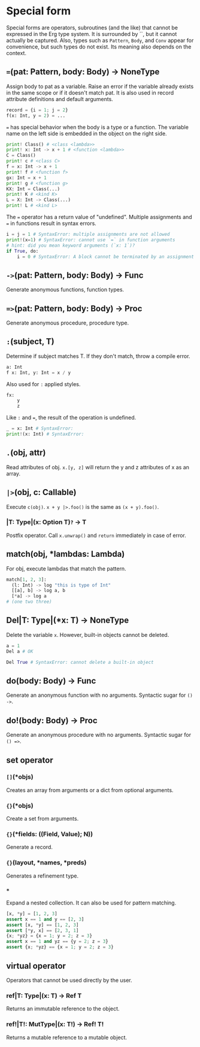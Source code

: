 # Special form

Special forms are operators, subroutines (and the like) that cannot be expressed in the Erg type system. It is surrounded by ``, but it cannot actually be captured.
Also, types such as `Pattern`, `Body`, and `Conv` appear for convenience, but such types do not exist. Its meaning also depends on the context.

## `=`(pat: Pattern, body: Body) -> NoneType

Assign body to pat as a variable. Raise an error if the variable already exists in the same scope or if it doesn't match pat.
It is also used in record attribute definitions and default arguments.

```python
record = {i = 1; j = 2}
f(x: Int, y = 2) = ...
```

`=` has special behavior when the body is a type or a function.
The variable name on the left side is embedded in the object on the right side.

```python
print! Class() # <class <lambda>>
print! x: Int -> x + 1 # <function <lambda>>
C = Class()
print! c # <class C>
f = x: Int -> x + 1
print! f # <function f>
gx: Int = x + 1
print! g # <function g>
KX: Int = Class(...)
print! K # <kind K>
L = X: Int -> Class(...)
print! L # <kind L>
```

The `=` operator has a return value of "undefined".
Multiple assignments and `=` in functions result in syntax errors.

```python
i = j = 1 # SyntaxError: multiple assignments are not allowed
print!(x=1) # SyntaxError: cannot use `=` in function arguments
# hint: did you mean keyword arguments (`x: 1`)?
if True, do:
    i = 0 # SyntaxError: A block cannot be terminated by an assignment expression
```

## `->`(pat: Pattern, body: Body) -> Func

Generate anonymous functions, function types.

## `=>`(pat: Pattern, body: Body) -> Proc

Generate anonymous procedure, procedure type.

## `:`(subject, T)

Determine if subject matches T. If they don't match, throw a compile error.

```python
a: Int
f x: Int, y: Int = x / y
```

Also used for `:` applied styles.

```python
fx:
    y
    z
```

Like `:` and `=`, the result of the operation is undefined.

```python
_ = x: Int # SyntaxError:
print!(x: Int) # SyntaxError:
```

## `.`(obj, attr)

Read attributes of obj.
`x.[y, z]` will return the y and z attributes of x as an array.

## `|>`(obj, c: Callable)

Execute `c(obj)`. `x + y |>.foo()` is the same as `(x + y).foo()`.

### |T: Type|(x: Option T)`?` -> T

Postfix operator. Call `x.unwrap()` and `return` immediately in case of error.

## match(obj, *lambdas: Lambda)

For obj, execute lambdas that match the pattern.

```python
match[1, 2, 3]:
  (l: Int) -> log "this is type of Int"
  [[a], b] -> log a, b
  [*a] -> log a
# (one two three)
```

## Del|T: Type|(*x: T) -> NoneType

Delete the variable `x`. However, built-in objects cannot be deleted.

```python
a = 1
Del a # OK

Del True # SyntaxError: cannot delete a built-in object
```

## do(body: Body) -> Func

Generate an anonymous function with no arguments. Syntactic sugar for `() ->`.

## do!(body: Body) -> Proc

Generate an anonymous procedure with no arguments. Syntactic sugar for `() =>`.

## set operator

### `[]`(*objs)

Creates an array from arguments or a dict from optional arguments.

### `{}`(*objs)

Create a set from arguments.

### `{}`(*fields: ((Field, Value); N))

Generate a record.

### `{}`(layout, *names, *preds)

Generates a refinement type.

### `*`

Expand a nested collection. It can also be used for pattern matching.

```python
[x, *y] = [1, 2, 3]
assert x == 1 and y == [2, 3]
assert [x, *y] == [1, 2, 3]
assert [*y, x] == [2, 3, 1]
{x; *yz} = {x = 1; y = 2; z = 3}
assert x == 1 and yz == {y = 2; z = 3}
assert {x; *yz} == {x = 1; y = 2; z = 3}
```

## virtual operator

Operators that cannot be used directly by the user.

### ref|T: Type|(x: T) -> Ref T

Returns an immutable reference to the object.

### ref!|T!: MutType|(x: T!) -> Ref! T!

Returns a mutable reference to a mutable object.
